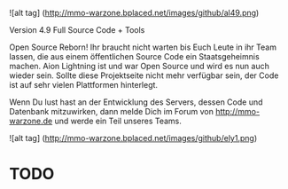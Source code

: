 
![alt tag] (http://mmo-warzone.bplaced.net/images/github/al49.png)

Version 4.9 Full Source Code + Tools

Open Source Reborn! Ihr braucht nicht warten bis Euch Leute in ihr Team lassen, die aus einem öffentlichen Source Code ein Staatsgeheimnis machen. Aion Lightning ist und war Open Source und wird es nun auch wieder sein. Sollte diese Projektseite nicht mehr verfügbar sein, der Code ist auf sehr vielen Plattformen hinterlegt.

Wenn Du lust hast an der Entwicklung des Servers, dessen Code und Datenbank mitzuwirken, dann melde Dich im Forum von http://mmo-warzone.de und werde ein Teil unseres Teams.

![alt tag] (http://mmo-warzone.bplaced.net/images/github/ely1.png)


# TODO
